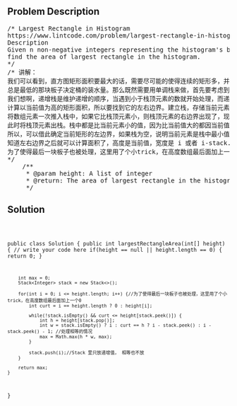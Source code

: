 <!--
<style>
  body { font-family: Arial, sans-serif; }
  .container { max-width: 700px; margin: 0 auto; padding: 10px; }
  .comment-block { background-color: #f9f9f9; padding: 10px; border-left: 5px solid #ccc; overflow-wrap: break-word; white-space: pre-wrap; }
  .code-block { background-color: #f4f4f4; padding: 10px; border: 1px solid #ddd; overflow-wrap: break-word; white-space: pre-wrap; }
</style>
-->

<div class='container'>
<h2>Problem Description</h2>
<div class='comment-block'>
<pre>
/* Largest Rectangle in Histogram
https://www.lintcode.com/problem/largest-rectangle-in-histogram/description?_from=ladder&&fromId=4
Description
Given n non-negative integers representing the histogram's bar height where the width of each bar is 1, 
find the area of largest rectangle in the histogram.
*/
/* 讲解： 
我们可以看到，直方图矩形面积要最大的话，需要尽可能的使得连续的矩形多，并且最低一块的高度要高。有点像木桶原理一样，
总是最低的那块板子决定桶的装水量。那么既然需要用单调栈来做，首先要考虑到底用递增栈，还是用递减栈来做。
我们想啊，递增栈是维护递增的顺序，当遇到小于栈顶元素的数就开始处理，而递减栈正好相反，维护递减的顺序，当遇到大于栈顶元素的数开始处理。
计算以当前值为高的矩形面积，所以要找到它的左右边界。建立栈，存储当前元素在数组中的位置。
将数组元素一次推入栈中，如果它比栈顶元素小，则栈顶元素的右边界出现了，现在确定他的左边界。
此时将栈顶元素出栈。栈中都是比当前元素小的值，因为比当前值大的都因当前值而出栈，
所以，可以借此确定当前矩形的左边界，如果栈为空，说明当前元素是栈中最小值，左边界就是0。
知道左右边界之后就可以计算面积了，高度是当前值，宽度是 i 或者 i-stack.peek()-1, 或i-stack.peek()(一样大的话)
为了使得最后一块板子也被处理，这里用了个小trick，在高度数组最后面加上一个0，这样原先的最后一个板子也可以被处理了。
*/
    /**
     * @param height: A list of integer
     * @return: The area of largest rectangle in the histogram
     */
</pre>
</div>

<h2>Solution</h2>
<div class='code-block'>
<pre><code class='language-java'>


public class Solution {
    public int largestRectangleArea(int[] height) {
        // write your code here
        if(height == null || height.length == 0) {
            return 0;
        }
        
        int max = 0;
        Stack<Integer> stack = new Stack<>();
        
        for(int i = 0; i <= height.length; i++) {//为了使得最后一块板子也被处理，这里用了个小trick，在高度数组最后面加上一个0
            int curt = i == height.length ? 0 : height[i];
            
            while(!stack.isEmpty() && curt <= height[stack.peek()]) {
                int h = height[stack.pop()];
                int w = stack.isEmpty() ? i : curt == h ? i - stack.peek() : i - stack.peek() - 1; //处理相等的情况
                max = Math.max(h * w, max);
            }
            
            stack.push(i);//Stack 里只放递增值， 相等也不放
        }
        
        return max;
    }
}</code></pre>
</div>
</div>

